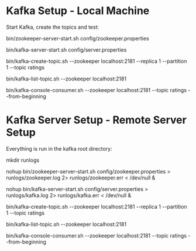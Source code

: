 Kafka Setup - Local Machine
==============================

Start Kafka, create the topics and test:

bin/zookeeper-server-start.sh config/zookeeper.properties

bin/kafka-server-start.sh config/server.properties

bin/kafka-create-topic.sh --zookeeper localhost:2181 --replica 1 --partition 1 --topic ratings

bin/kafka-list-topic.sh --zookeeper localhost:2181

bin/kafka-console-consumer.sh --zookeeper localhost:2181 --topic ratings --from-beginning

Kafka Server Setup - Remote Server Setup
===================================

Everything is run in the kafka root directory:

mkdir runlogs

nohup bin/zookeeper-server-start.sh config/zookeeper.properties > runlogs/zookeeper.log 2> runlogs/zookeeper.err < /dev/null &

nohup bin/kafka-server-start.sh config/server.properties > runlogs/kafka.log 2> runlogs/kafka.err < /dev/null &

bin/kafka-create-topic.sh --zookeeper localhost:2181 --replica 1 --partition 1 --topic ratings

bin/kafka-list-topic.sh --zookeeper localhost:2181

bin/kafka-console-consumer.sh --zookeeper localhost:2181 --topic ratings --from-beginning